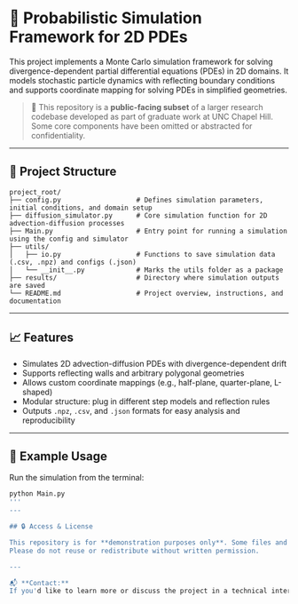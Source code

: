 # 🧪 Probabilistic Simulation Framework for 2D PDEs

This project implements a Monte Carlo simulation framework for solving divergence-dependent partial differential equations (PDEs) in 2D domains. It models stochastic particle dynamics with reflecting boundary conditions and supports coordinate mapping for solving PDEs in simplified geometries.

> 🚧 This repository is a **public-facing subset** of a larger research codebase developed as part of graduate work at UNC Chapel Hill. Some core components have been omitted or abstracted for confidentiality.

---

## 📁 Project Structure

```text
project_root/
├── config.py                   # Defines simulation parameters, initial conditions, and domain setup
├── diffusion_simulator.py      # Core simulation function for 2D advection-diffusion processes
├── Main.py                     # Entry point for running a simulation using the config and simulator
├── utils/
│   ├── io.py                   # Functions to save simulation data (.csv, .npz) and configs (.json)
│   └── __init__.py             # Marks the utils folder as a package
├── results/                    # Directory where simulation outputs are saved
└── README.md                   # Project overview, instructions, and documentation
```

---

## 📈 Features

- Simulates 2D advection-diffusion PDEs with divergence-dependent drift
- Supports reflecting walls and arbitrary polygonal geometries
- Allows custom coordinate mappings (e.g., half-plane, quarter-plane, L-shaped)
- Modular structure: plug in different step models and reflection rules
- Outputs `.npz`, `.csv`, and `.json` formats for easy analysis and reproducibility

---

## 🧪 Example Usage

Run the simulation from the terminal:

```bash
python Main.py
'''
---

## 🔒 Access & License

This repository is for **demonstration purposes only**. Some files and methods have been withheld for confidentiality.  
Please do not reuse or redistribute without written permission.

---

📬 **Contact:**  
If you'd like to learn more or discuss the project in a technical interview, feel free to reach out via [LinkedIn](https://www.linkedin.com/in/madeline-preston) or [email](mailto:maddiepr@email.unc.edu).
